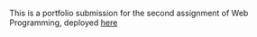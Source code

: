 This is a portfolio submission for the second assignment of Web Programming, deployed [here](https://github.com/Phavanee/phavanee.github.io)
